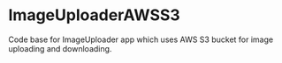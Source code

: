 # ImageUploaderAWSS3
Code base for ImageUploader app which uses AWS S3 bucket for image uploading and downloading.
